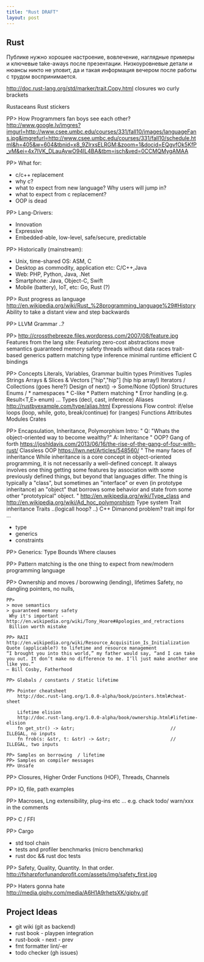```yaml
---
title: "Rust DRAFT"
layout: post
---
```


## Rust ##

Публике нужно хорошее настроение, вовлечение, наглядные примеры и
ключевые take-aways после презентации. Низкоуровневые детали и нюансы
никто не уловит, да и такая информация вечером после работы с трудом
воспринимается. 

http://doc.rust-lang.org/std/marker/trait.Copy.html
closures wo curly brackets

Rustaceans
Rust stickers

PP>
How Programmers fan boys see each other?
http://www.google.lv/imgres?imgurl=http://www.csee.umbc.edu/courses/331/fall10/images/languageFans.jpg&imgrefurl=http://www.csee.umbc.edu/courses/331/fall10/schedule.html&h=405&w=604&tbnid=x8_9ZlrxsELRGM:&zoom=1&docid=EQgvfOk5KfP_vM&ei=4x7IVK_DLauAywO94IL4BA&tbm=isch&ved=0CCMQMygAMAA

PP>
What for:
- c/c++ replacement
- why c?
- what to expect from new language? Why users will jump in?
- what to expect from c replacement?
- OOP is dead

PP>
Lang-Drivers:
- Innovation
- Expressive
- Embedded-able, low-level, safe/secure, predictable

PP>
Historically (mainstream):
- Unix, time-shared OS: ASM, C
- Desktop as commodity, application etc: C/C++,Java
- Web: PHP, Python, Java, .Net
- Smartphone: Java, Object-C, Swift
- Mobile (battery), IoT, etc: Go, Rust (?)

PP>
Rust progress as language
http://en.wikipedia.org/wiki/Rust_%28programming_language%29#History
Ability to take a distant view and step backwards

PP>
LLVM
Grammar
..?

PP>
http://crossthebreeze.files.wordpress.com/2007/08/feature.jpg
Features from the lang site:
Featuring
    zero-cost abstractions
    move semantics
    guaranteed memory safety
    threads without data races
    trait-based generics
    pattern matching
    type inference
    minimal runtime
    efficient C bindings

PP> Concepts
Literals, Variables, Grammar
builtin types
  Primitives
  Tuples
  Strings
  Arrays & Slices & Vectors
    ["hip","hip"]
    (hip hip array!)
  Iterators / Collections (goes here?)
    Design of next() -> Some/None (Option)
  Structures
  Enums / * namespaces * C-like * Pattern matching * Error handling (e.g. Result<T,E> enum) ...
Types (decl, cast, inference)
Aliases http://rustbyexample.com/type/alias.html
Expressions
Flow control:
 if/else
 loops (loop, while, goto, break/continue)
 for (ranges)
Functions
Attributes
Modules
Crates 

PP>
Encapsulation, Inheritance, Polymorphism 
Intro:
 "
 Q: "Whats the object-oriented way to become wealthy?"
 A: Inheritance
 "
OOP? 
Gang of forth https://joshldavis.com/2013/06/16/the-rise-of-the-gang-of-four-with-rust/
Classless OOP https://lwn.net/Articles/548560/
  "
  The many faces of inheritance
  While inheritance is a core concept in object-oriented programming, it is not necessarily a well-defined concept. It always involves one thing getting some features by association with some previously defined things, but beyond that languages differ. The thing is typically a "class", but sometimes an "interface" or even (in prototype inheritance) an "object" that borrows some behavior and state from some other "prototypical" object.
  "
http://en.wikipedia.org/wiki/Type_class and http://en.wikipedia.org/wiki/Ad_hoc_polymorphism
Type system
Trait inheritance
Traits ..(logicall hoop? ..)
C++ Dimanond problem?
trait impl for ...
* type
* generics
* constraints 

PP>
Generics:
Type Bounds
Where clauses

PP>
Pattern matching is the one thing to expect from new/modern programming language

PP> Ownership and moves / borowwing (lending), lifetimes
Safety, no dangling pointers, no nulls, 

    PP>
    > move semantics
    > guaranteed memory safety
     Why it's important - http://en.wikipedia.org/wiki/Tony_Hoare#Apologies_and_retractions
     Billion worth mistake
       
    PP> RAII 
    http://en.wikipedia.org/wiki/Resource_Acquisition_Is_Initialization
    Quote (applicable?) to lifetime and resource management
    “I brought you into this world,” my father would say, “and I can take you out. It don’t make no difference to me. I’ll just make another one like you.”
    — Bill Cosby, Fatherhood

    PP> Globals / constants / Static lifetime

    PP> Pointer cheatsheet 
        http://doc.rust-lang.org/1.0.0-alpha/book/pointers.html#cheat-sheet
        
        Lifetime elision
        http://doc.rust-lang.org/1.0.0-alpha/book/ownership.html#lifetime-elision
        fn get_str() -> &str;                                   // ILLEGAL, no inputs
        fn frob(s: &str, t: &str) -> &str;                      // ILLEGAL, two inputs

    PP> Samples on borrowing  / lifetime
    PP> Samples on compiler messages
    PP> Unsafe
PP> Closures, Higher Order Functions (HOF), Threads, Channels

PP> IO, file, path examples

PP> Macroses, Lng extensibility, plug-ins etc ...
e.g. chack todo/ warn/xxx in the comments

PP> C / FFI 

PP>
Cargo
- std tool chain
- tests and profiler benchmarks (micro benchmarks)
- rust doc && rust doc tests


PP> 
Safety, Quality, Quantity. In that order.
http://fsharpforfunandprofit.com/assets/img/safety_first.jpg

PP> Haters gonna hate 
http://media.giphy.com/media/A6H1A9rhetsXK/giphy.gif

## Project Ideas ##

- git wiki (git as backend)
- rust book - playpen integration
- rust-book - next - prev
- fmt formatter lint/-er
- todo checker (gh issues)
